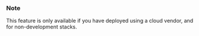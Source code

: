 <!-- post: -->


### Note

This feature is only available if you have deployed using a cloud vendor, and for non-development stacks.




